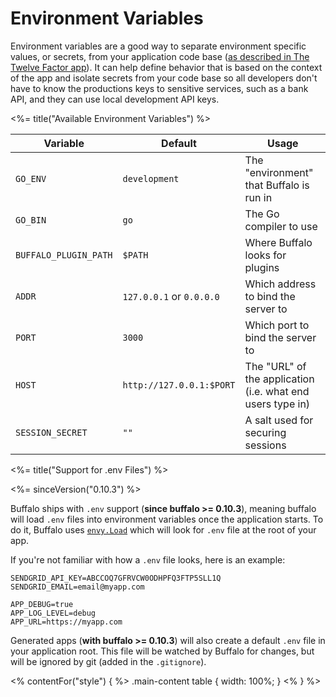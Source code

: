 # Environment Variables

Environment variables are a good way to separate environment specific values, or secrets, from your application code base ([as described in The Twelve Factor app](https://12factor.net/config)). It can help define behavior that is based on the context of the app and isolate secrets from your code base so all developers don't have to know the productions keys to sensitive services, such as a bank API, and they can use local development API keys.

<%= title("Available Environment Variables") %>

| Variable              | Default                  | Usage                                                      |
| ---                   | ---                      | ---                                                        |
| `GO_ENV`              | `development`            | The "environment" that Buffalo is run in                   |
| `GO_BIN`              | `go`                     | The Go compiler to use                                     |
| `BUFFALO_PLUGIN_PATH` | `$PATH`                  | Where Buffalo looks for plugins                            |
| `ADDR`                | `127.0.0.1` or `0.0.0.0` | Which address to bind the server to                        |
| `PORT`                | `3000`                   | Which port to bind the server to                           |
| `HOST`                | `http://127.0.0.1:$PORT` | The "URL" of the application (i.e. what end users type in) |
| `SESSION_SECRET`      | `""`                     | A salt used for securing sessions                          |


<%= title("Support for .env Files") %>

<%= sinceVersion("0.10.3") %>

Buffalo ships with `.env` support (**since buffalo >= 0.10.3**), meaning buffalo will load `.env` files into environment variables once the application starts. To do it, Buffalo uses [`envy.Load`](https://github.com/gobuffalo/envy/blob/e613c80275b86293880eddeb27417c9a7c670ff3/envy.go#L53) which will look for `.env` file at the root of your app.

If you're not familiar with how a `.env` file looks, here is an example:

```text
SENDGRID_API_KEY=ABCCOQ7GFRVCW0ODHPFQ3FTP5SLL1Q
SENDGRID_EMAIL=email@myapp.com

APP_DEBUG=true
APP_LOG_LEVEL=debug
APP_URL=https://myapp.com
```

Generated apps (**with buffalo >= 0.10.3**) will also create a default `.env` file in your application root. This file will be watched by Buffalo for changes, but will be ignored by git (added in the `.gitignore`).

<% contentFor("style") { %>
.main-content table {
  width: 100%;
}
<% } %>

